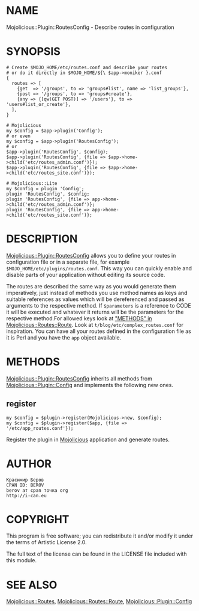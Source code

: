 # NAME

Mojolicious::Plugin::RoutesConfig - Describe routes in configuration

# SYNOPSIS

    # Create $MOJO_HOME/etc/routes.conf and describe your routes
    # or do it directly in $MOJO_HOME/${\ $app->moniker }.conf
    {
      routes => [
        {get  => '/groups', to => 'groups#list', name => 'list_groups'},
        {post => '/groups', to => 'groups#create'},
        {any => {[qw(GET POST)] => '/users'}, to => 'users#list_or_create'},
      ],
    }

    # Mojolicious
    my $config = $app->plugin('Config');
    # or even
    my $config = $app->plugin('RoutesConfig');
    # or
    $app->plugin('RoutesConfig', $config);
    $app->plugin('RoutesConfig', {file => $app->home->child('etc/routes_admin.conf')});
    $app->plugin('RoutesConfig', {file => $app->home->child('etc/routes_site.conf')});

    # Mojolicious::Lite
    my $config = plugin 'Config';
    plugin 'RoutesConfig', $config;
    plugin 'RoutesConfig', {file => app->home->child('etc/routes_admin.conf')};
    plugin 'RoutesConfig', {file => app->home->child('etc/routes_site.conf')};

# DESCRIPTION

[Mojolicious::Plugin::RoutesConfig](https://metacpan.org/pod/Mojolicious::Plugin::RoutesConfig) allows you to define your routes in
configuration file or in a separate file, for example
`$MOJO_HOME/etc/plugins/routes.conf`. This way you can quickly enable and
disable parts of your application without editing its source code.

The routes are described the same way as you would generate them imperatively,
just instead of methods you use method names as keys and suitable references as
values which will be dereferenced and passed as arguments to the respective
method. If `$parameters` is a reference to CODE it will be executed and
whatever it returns will be the parameters for the respective method.For
allowed keys look at ["METHODS" in Mojolicious::Routes::Route](https://metacpan.org/pod/Mojolicious::Routes::Route#METHODS). Look at
`t/blog/etc/complex_routes.conf` for inspiration. You can have all your routes
defined in the configuration file as it is Perl and you have the `app` object
available.

# METHODS

[Mojolicious::Plugin::RoutesConfig](https://metacpan.org/pod/Mojolicious::Plugin::RoutesConfig) inherits all methods from [Mojolicious::Plugin::Config](https://metacpan.org/pod/Mojolicious::Plugin::Config) and implements the following new ones.

## register

    my $config = $plugin->register(Mojolicious->new, $config);
    my $config = $plugin->register($app, {file => '/etc/app_routes.conf'});

Register the plugin in [Mojolicious](https://metacpan.org/pod/Mojolicious) application and generate routes. 

# AUTHOR

    Красимир Беров
    CPAN ID: BEROV
    berov ат cpan точка org
    http://i-can.eu

# COPYRIGHT

This program is free software; you can redistribute
it and/or modify it under the terms of Artistic License 2.0.

The full text of the license can be found in the
LICENSE file included with this module.

# SEE ALSO

[Mojolicious::Routes](https://metacpan.org/pod/Mojolicious::Routes), [Mojolicious::Routes::Route](https://metacpan.org/pod/Mojolicious::Routes::Route), [Mojolicious::Plugin::Config](https://metacpan.org/pod/Mojolicious::Plugin::Config)
